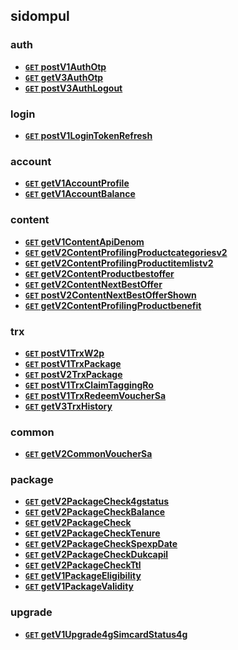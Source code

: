 ## sidompul


### auth 

- **[`GET` postV1AuthOtp](./docs/post-v1-auth-otp.md)** 
- **[`GET` getV3AuthOtp](./docs/get-v3-auth-otp.md)** 
- **[`GET` postV3AuthLogout](./docs/post-v3-auth-logout.md)** 

### login 

- **[`GET` postV1LoginTokenRefresh](./docs/post-v1-login-token-refresh.md)** 

### account 

- **[`GET` getV1AccountProfile](./docs/get-v1-account-profile.md)** 
- **[`GET` getV1AccountBalance](./docs/get-v1-account-balance.md)** 

### content 

- **[`GET` getV1ContentApiDenom](./docs/get-v1-content-api-denom.md)** 
- **[`GET` getV2ContentProfilingProductcategoriesv2](./docs/get-v2-content-profiling-productcategoriesv-2.md)** 
- **[`GET` getV2ContentProfilingProductitemlistv2](./docs/get-v2-content-profiling-productitemlistv-2.md)** 
- **[`GET` getV2ContentProductbestoffer](./docs/get-v2-content-productbestoffer.md)** 
- **[`GET` getV2ContentNextBestOffer](./docs/get-v2-content-next-best-offer.md)** 
- **[`GET` postV2ContentNextBestOfferShown](./docs/post-v2-content-next-best-offer-shown.md)** 
- **[`GET` getV2ContentProfilingProductbenefit](./docs/get-v2-content-profiling-productbenefit.md)** 

### trx 

- **[`GET` postV1TrxW2p](./docs/post-v1-trx-w2p.md)** 
- **[`GET` postV1TrxPackage](./docs/post-v1-trx-package.md)** 
- **[`GET` postV2TrxPackage](./docs/post-v2-trx-package.md)** 
- **[`GET` postV1TrxClaimTaggingRo](./docs/post-v1-trx-claim-tagging-ro.md)** 
- **[`GET` postV1TrxRedeemVoucherSa](./docs/post-v1-trx-redeem-voucher-sa.md)** 
- **[`GET` getV3TrxHistory](./docs/get-v3-trx-history.md)** 

### common 

- **[`GET` getV2CommonVoucherSa](./docs/get-v2-common-voucher-sa.md)** 

### package 

- **[`GET` getV2PackageCheck4gstatus](./docs/get-v2-package-check-4gstatus.md)** 
- **[`GET` getV2PackageCheckBalance](./docs/get-v2-package-check-balance.md)** 
- **[`GET` getV2PackageCheck](./docs/get-v2-package-check.md)** 
- **[`GET` getV2PackageCheckTenure](./docs/get-v2-package-check-tenure.md)** 
- **[`GET` getV2PackageCheckSpexpDate](./docs/get-v2-package-check-spexp-date.md)** 
- **[`GET` getV2PackageCheckDukcapil](./docs/get-v2-package-check-dukcapil.md)** 
- **[`GET` getV2PackageCheckTtl](./docs/get-v2-package-check-ttl.md)** 
- **[`GET` getV1PackageEligibility](./docs/get-v1-package-eligibility.md)** 
- **[`GET` getV1PackageValidity](./docs/get-v1-package-validity.md)** 

### upgrade 

- **[`GET` getV1Upgrade4gSimcardStatus4g](./docs/get-v1-upgrade-4g-simcard-status-4g.md)** 
